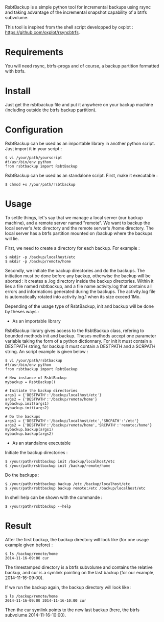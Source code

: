 RsbtBackup is a simple python tool for incremental backups using rsync and taking advantage of the incremental snapshot capability of a btrfs subvolume.

This tool is inspired from the shell script developped by oxplot : https://github.com/oxplot/rsyncbtrfs.

Requirements
============

You will need rsync, btrfs-progs and of course, a backup partition formatted with btrfs.

Install
=======

Just get the rsbtbackup file and put it anywhere on your backup machine (including outside the btrfs backup partition).

Configuration
=============

RsbtBackup can be used as an importable library in another python script. Just import it in your script :

    $ vi /your/path/yourscript
    #!/usr/bin/env python
    from rsbtbackup import RsbtBackup

RsbtBackup can be used as an standalone script. First, make it executable :

    $ chmod +x /your/path/rsbtbackup

Usage
=====

To settle things, let's say that we manage a local server (our backup machine), and a remote server named "remote". We want to backup the local server's /etc directory and the remote server's /home directory. The local server has a btrfs partition mounted on /backup where the backups will lie.

First, we need to create a directory for each backup. For example :

    $ mkdir -p /backup/localhost/etc
    $ mkdir -p /backup/remote/home

Secondly, we initiate the backup directories and do the backups. The initiation must be done before any backup, otherwise the backup will be aborted : it creates a .log directory inside the backup directories. Within it lies a file named rsbtbackup, and a file name activity.log that contains all errors and informations generated during the backups. The activity.log file is automatically rotated into activity.log.1 when its size exceed 1Mo.

Depending of the usage type of RsbtBackup, init and backup will be done by theses ways :

* As an importable library

RsbtBackup library gives access to the RsbtBackup class, refering to bounded methods init and backup. Theses methods accept one parameter variable taking the form of a python dictionnary. For init it must contain a DESTPATH string, for backup it must contain a DESTPATH and a SCRPATH string. An script example is given below :

    $ vi /your/path/rsbtbackup
    #!/usr/bin/env python
    from rsbtbackup import RsbtBackup

    # New instance of RsbtBackup
    mybackup = RsbtBackup()

    # Initiate the backup directories
    args1 = {'DESTPATH':'/backup/localhost/etc'}
    args2 = {'DESTPATH':'/backup/remote/home'}
    mybackup.init(args1)
    mybackup.init(args2)

    # Do the backups
    args1 = {'DESTPATH':'/backup/localhost/etc','SRCPATH':'/etc'}
    args2 = {'DESTPATH':'/backup/remote/home','SRCPATH':'remote:/home'}
    mybackup.backup(args1)
    mybackup.backup(args2)

* As an standalone executable

Initiate the backup directories :

    $ /your/path/rsbtbackup init /backup/localhost/etc
    $ /your/path/rsbtbackup init /backup/remote/home

Do the backups :

    $ /your/path/rsbtbackup backup /etc /backup/localhost/etc
    $ /your/path/rsbtbackup backup remote:/etc /backup/localhost/etc

In shell help can be shown with the commande :

    $ /your/path/rsbtbackup --help

Result
======

After the first backup, the backup directory will look like (for one usage example given before) :

    $ ls /backup/remote/home
    2014-11-16-09:00 cur

The timestamped directory is a btrfs subvolume and contains the relative backup, and cur is a symlink pointing on the last backup (for our example, 2014-11-16-09:00).

If we run the backup again, the backup directory will look like :

    $ ls /backup/remote/home
    2014-11-16-09:00 2014-11-16-10:00 cur

Then the cur symlink points to the new last backup (here, the btrfs subvolume 2014-11-16-10:00).
